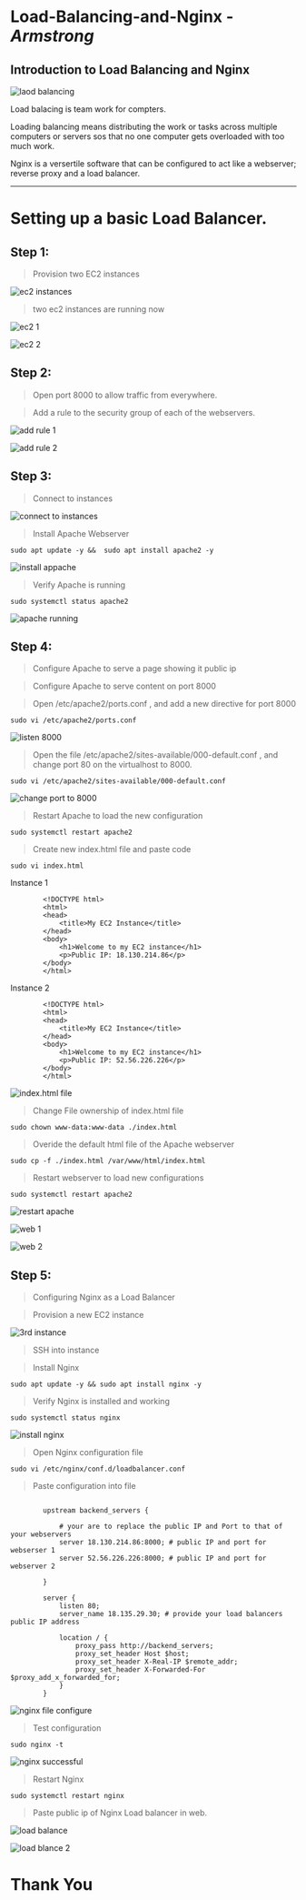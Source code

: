 # Load-Balancing-and-Nginx - ***Armstrong***

## Introduction to Load Balancing and Nginx

![laod balancing](<images/load balancing.png>)

Load balacing is team work for compters. 

Loading balancing means distributing the work or tasks across multiple computers or servers sos that no one computer gets overloaded with too much work.

Nginx is a versertile software that can be configured to act like a webserver; reverse proxy and a load balancer.


---
# Setting up a basic Load Balancer.

## Step 1:

> Provision two EC2 instances

![ec2 instances](<images/ec2 instances.png>)

> two ec2 instances are running now

![ec2 1](<images/server 1.png>)

![ec2 2](<images/server 2.png>)


## Step 2:


> Open port 8000 to allow traffic from everywhere.

> Add a rule to the security group of each of the webservers.

![add rule 1](<images/add rule 1.png>)

![add rule 2](<images/add rule 2.png>)

## Step 3:

> Connect to instances

![connect to instances](<images/connect to instances.png>)

> Install Apache Webserver

```
sudo apt update -y &&  sudo apt install apache2 -y
```
![install appache](<images/install apache.png>)

> Verify Apache is running

```
sudo systemctl status apache2
```
![apache running](<images/apache running.png>)

## Step 4:

> Configure Apache to serve a page showing it public ip

> Configure Apache to serve content on port 8000

> Open /etc/apache2/ports.conf , and add a new directive for port 8000

```
sudo vi /etc/apache2/ports.conf 
```
![listen 8000](<images/listen 8000.png>)

> Open the file /etc/apache2/sites-available/000-default.conf , and change port 80 on the virtualhost to 8000.

```
sudo vi /etc/apache2/sites-available/000-default.conf
```
![change port to 8000](<images/change to 8000.png>)

> Restart Apache to load the new configuration

```
sudo systemctl restart apache2
```

> Create new index.html file and paste code

```
sudo vi index.html
```
Instance 1
```
        <!DOCTYPE html>
        <html>
        <head>
            <title>My EC2 Instance</title>
        </head>
        <body>
            <h1>Welcome to my EC2 instance</h1>
            <p>Public IP: 18.130.214.86</p>
        </body>
        </html>
```
Instance 2
```
        <!DOCTYPE html>
        <html>
        <head>
            <title>My EC2 Instance</title>
        </head>
        <body>
            <h1>Welcome to my EC2 instance</h1>
            <p>Public IP: 52.56.226.226</p>
        </body>
        </html>
```
![index.html file](<images/index.html file.png>)

> Change File ownership of index.html file

```
sudo chown www-data:www-data ./index.html
```

> Overide the default html file of the Apache webserver

```
sudo cp -f ./index.html /var/www/html/index.html
```

> Restart webserver to load new configurations

```
sudo systemctl restart apache2
```
![restart apache](<images/restart apache.png>)

![web 1](<images/web 1.png>)

![web 2](<images/web 2.png>)

## Step 5:

> Configuring Nginx as a Load Balancer

> Provision a new EC2 instance

![3rd instance](<images/3rd instance.png>)

>SSH into instance

> Install Nginx

```
sudo apt update -y && sudo apt install nginx -y
```

> Verify Nginx is installed and working

```
sudo systemctl status nginx
```
![install nginx](<images/instal nginx.png>)


> Open Nginx configuration file

```
sudo vi /etc/nginx/conf.d/loadbalancer.conf
```
> Paste configuration into file

```
        
        upstream backend_servers {

            # your are to replace the public IP and Port to that of your webservers
            server 18.130.214.86:8000; # public IP and port for webserser 1
            server 52.56.226.226:8000; # public IP and port for webserver 2

        }

        server {
            listen 80;
            server_name 18.135.29.30; # provide your load balancers public IP address

            location / {
                proxy_pass http://backend_servers;
                proxy_set_header Host $host;
                proxy_set_header X-Real-IP $remote_addr;
                proxy_set_header X-Forwarded-For $proxy_add_x_forwarded_for;
            }
        }
```

![nginx file configure](<images/nginx file configure.png>)

> Test configuration

```
sudo nginx -t
```
![nginx successful](<images/nginx successful.png>)

> Restart Nginx

```
sudo systemctl restart nginx
```

> Paste public ip of Nginx Load balancer in web.

![load balance](<images/final result.png>)

![load blance 2](<images/final result 2.png>)

# Thank You
